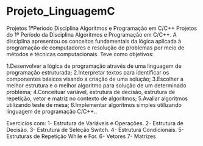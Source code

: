 # Projeto_LinguagemC
Projetos 1ºPeríodo Disciplina Algoritmos e Programação em C/C++
Projetos do 1º Período da Disciplina Algoritmos e Programação em C/C++. 
A disciplina apresentou os conceitos fundamentais da lógica aplicada à programação de computadores e resolução de problemas por meio de métodos e técnicas computacionais. 
Teve como objetivos:

1.Desenvolver a lógica de programação através de uma linguagem de programação estruturada; 
2.Interpretar textos para identificar os componentes básicos visando a criação de uma solução; 
3.Escolher a melhor estrutura e o melhor algoritmo para solução de um determinado problema; 
4.Conceituar variável, estrutura de decisão, estrutura de repetição, vetor e matriz no contexto de algoritmos; 
5.Avaliar algoritmos utilizando teste de mesa; 6.Implementar algoritmos simples utilizando linguagem de programação C/C++..

Exercicíos com:
1- Estrutura de Variáveis e Operações. 
2- Estrutura de Decisão. 
3- Estrutura de Seleção Switch. 
4- Estrutura Condicionais. 
5- Estruturas de Repetição While e For. 
6- Vetores 7- Matrizes
